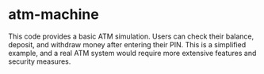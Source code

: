 # atm-machine
This code provides a basic ATM simulation. Users can check their balance, deposit, and withdraw money after entering their PIN. This is a simplified example, and a real ATM system would require more extensive features and security measures.
